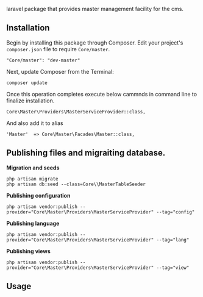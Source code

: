 laravel package that provides master management facility for the cms.

## Installation

Begin by installing this package through Composer. Edit your project's `composer.json` file to require `Core/master`.

    "Core/master": "dev-master"

Next, update Composer from the Terminal:

    composer update

Once this operation completes execute below cammnds in command line to finalize installation.

    Core\Master\Providers\MasterServiceProvider::class,

And also add it to alias

    'Master'  => Core\Master\Facades\Master::class,

## Publishing files and migraiting database.

**Migration and seeds**

    php artisan migrate
    php artisan db:seed --class=Core\\MasterTableSeeder

**Publishing configuration**

    php artisan vendor:publish --provider="Core\Master\Providers\MasterServiceProvider" --tag="config"

**Publishing language**

    php artisan vendor:publish --provider="Core\Master\Providers\MasterServiceProvider" --tag="lang"

**Publishing views**

    php artisan vendor:publish --provider="Core\Master\Providers\MasterServiceProvider" --tag="view"


## Usage


